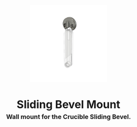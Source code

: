 <!-- 2025-06-06 -->

<p align="center">
  <img src="../../plans/sliding-bevel-mount/images/wireframe.png" width="40%"/>
</p>
<h1 align="center">
  Sliding Bevel Mount
  <br>
  <sup><sub><sup>Wall mount for the Crucible Sliding Bevel.<sup></sub>
</h1>
